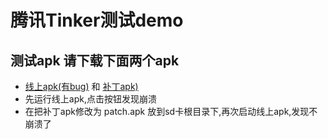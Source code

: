 # 腾讯Tinker测试demo
## 测试apk 请下载下面两个apk
 - [线上apk(有bug)](https://github.com/niezhiyang/StudyDemo/raw/master/TinkerDemo/demo.apk?raw=true) 和 [补丁apk)](https://github.com/niezhiyang/StudyDemo/blob/master/TinkerDemo/patch.apk?raw=true)
 - 先运行线上apk,点击按钮发现崩溃
 - 在把补丁apk修改为 patch.apk 放到sd卡根目录下,再次启动线上apk,发现不崩溃了 
